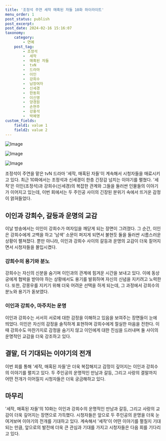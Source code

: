 ```yaml
---
title: '조정석 주연 세작 매혹된 자들 10화 하이라이트'
menu_order: 1
post_status: publish
post_excerpt: 
post_date: 2024-02-16 15:16:07
taxonomy:
    category:
        - 연예
    post_tag:
        - 조정석
        -  세작
        -  매혹된 자들
        -  tvN
        -  드라마
        -  이인
        -  강희수
        -  남장여자
        -  신세경
        -  한동희
        -  이신영
        -  양경원
        -  손현주
        -  강홍석
        -  박예영
custom_fields:
    field1: value 1
    field2: value 2
---
```


![Image](https://ssl.pstatic.net/mimgnews/image/311/2024/02/10/0001690467_001_20240210231701323.jpg?type=w540)

![Image](https://mimgnews.pstatic.net/image/311/2024/02/10/0001690467_002_20240210231701369.jpg?type=w540)

![Image](https://ssl.pstatic.net/mimgnews/image/311/2024/02/10/0001690467_003_20240210231701410.jpg?type=w540)

조정석이 주연을 맡은 tvN 드라마 '세작, 매혹된 자들'이 계속해서 시청자들을 매료시키고 있다. 최근 10화에서는 조정석과 신세경이 한층 긴장감 넘치는 이야기를 펼쳤다. '세작'은 이인(조정석)과 강희수(신세경)의 복잡한 관계와 그들을 둘러싼 인물들의 이야기가 이어지고 있는데, 이번 회에서는 두 주인공 사이의 긴장된 분위기 속에서 뜨거운 감정이 얽혀들었다.
## 이인과 강희수, 갈등과 운명의 교감
이날 방송에서는 이인이 강희수가 여자임을 깨닫게 되는 장면이 그려졌다. 그 순간, 이인은 강희수에게 고백을 하고 '남색' 소문이 퍼지게 되면서 불현듯 둘을 둘러싼 시름스러운 상황이 펼쳐졌다. 뿐만 아니라, 이인과 강희수 사이의 갈등과 운명의 교감이 더욱 짙어지면서 시청자들을 몰입시켰다.
### 강희수의 용기와 분노
강희수는 자신의 신분을 숨기며 이인과의 관계에 힘겨운 시간을 보내고 있다. 이에 동상궁에게 협박을 받아야 하는 상황에서도 용기를 발휘하며 자신의 신념을 지키려고 노력한다. 또한, 강몽우를 지키기 위해 더욱 어려운 선택을 하게 되는데, 그 과정에서 강희수의 분노와 용기가 돋보였다.
### 이인과 강희수, 마주치는 운명
이인과 강희수는 서서히 서로에 대한 감정을 이해하고 있음을 보여주는 장면들이 눈에 띄었다. 이인은 자신의 감정을 솔직하게 표현하며 강희수에게 절실한 마음을 전한다. 이때 강희수도 마찬가지로 감정을 숨기지 않고 이인에게 대한 진심을 드러내며 둘 사이의 운명적인 교감을 더욱 강조하고 있다.
## 결말, 더 기대되는 이야기의 전개
이번 회를 통해 '세작, 매혹된 자들'은 더욱 복잡해지고 감정이 깊어지는 이인과 강희수의 이야기를 펼치고 있다. 두 주인공의 운명적인 만남과 갈등, 그리고 사랑의 결말까지 어떤 전개가 이어질지 시청자들은 더욱 궁금해하고 있다.
## 마무리
'세작, 매혹된 자들'의 10화는 이인과 강희수의 운명적인 만남과 갈등, 그리고 사랑의 교감이 더욱 깊어지는 장면으로 가득했다. 시청자들은 앞으로 두 주인공의 운명을 더욱 눈여겨보며 이야기의 전개를 기대하고 있다. 계속해서 '세작'이 어떤 이야기를 펼칠지 기대되는 만큼, 앞으로의 발전에 더욱 큰 관심과 기대를 가지고 시청자들은 다음 회를 기다리고 있다.
